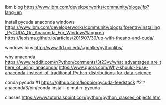 ibm blog
https://www.ibm.com/developerworks/community/blogs/jfp?lang=en

install pycuda anaconda windows
https://www.ibm.com/developerworks/community/blogs/jfp/entry/Installing_PyCUDA_On_Anaconda_For_Windows?lang=en
https://lepisma.github.io/articles/2015/07/30/up-with-theano-and-cuda/

windows bins
http://www.lfd.uci.edu/~gohlke/pythonlibs/

why anaconda
https://www.reddit.com/r/Python/comments/3t23vv/what_advantages_are_there_of_using_anaconda/
https://www.quora.com/Why-should-I-use-anaconda-instead-of-traditional-Python-distributions-for-data-science

conda pycuda
#1
https://github.com/loopbio/pycuda-feedstock
#2
? anaconda3/bin/conda install -c mutirri pycuda

classes
https://www.tutorialspoint.com/python/python_classes_objects.htm
